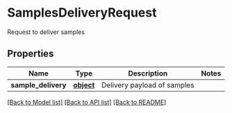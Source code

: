 # SamplesDeliveryRequest

Request to deliver samples
## Properties
Name | Type | Description | Notes
------------ | ------------- | ------------- | -------------
**sample_delivery** | [**object**](.md) | Delivery payload of samples | 

[[Back to Model list]](../README.md#documentation-for-models) [[Back to API list]](../README.md#documentation-for-api-endpoints) [[Back to README]](../README.md)


